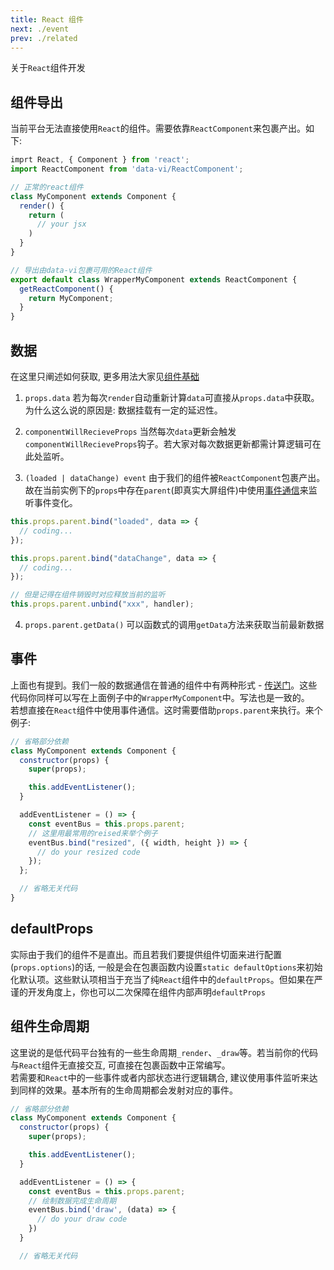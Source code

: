 ```yaml
---
title: React 组件
next: ./event
prev: ./related
---
```


关于`React`组件开发

## 组件导出

当前平台无法直接使用`React`的组件。需要依靠`ReactComponent`来包裹产出。如下:

```jsx
imprt React, { Component } from 'react';
import ReactComponent from 'data-vi/ReactComponent';

// 正常的react组件
class MyComponent extends Component {
  render() {
    return (
      // your jsx
    )
  }
}

// 导出由data-vi包裹可用的React组件
export default class WrapperMyComponent extends ReactComponent {
  getReactComponent() {
    return MyComponent;
  }
}

```

## 数据

在这里只阐述如何获取, 更多用法大家见[组件基础](/document/component-2d/related#数据和数据源)

1. `props.data`
   若为每次`render`自动重新计算`data`可直接从`props.data`中获取。  
   为什么这么说的原因是: 数据挂载有一定的延迟性。

2. `componentWillRecieveProps`
   当然每次`data`更新会触发`componentWillRecieveProps`钩子。若大家对每次数据更新都需计算逻辑可在此处监听。

3. `(loaded | dataChange) event`
   由于我们的组件被`ReactComponent`包裹产出。故在当前实例下的`props`中存在`parent`(即真实大屏组件)中使用[事件通信](/document/component-2d/event#组件内部事件)来监听事件变化。

```jsx
this.props.parent.bind("loaded", data => {
  // coding...
});

this.props.parent.bind("dataChange", data => {
  // coding...
});

// 但是记得在组件销毁时对应释放当前的监听
this.props.parent.unbind("xxx", handler);
```

4. `props.parent.getData()`
   可以函数式的调用`getData`方法来获取当前最新数据

## 事件

上面也有提到。我们一般的数据通信在普通的组件中有两种形式 - [传送门](/document/component-2d/event)。这些代码你同样可以写在上面例子中的`WrapperMyComponent`中。写法也是一致的。  
若想直接在`React`组件中使用事件通信。这时需要借助`props.parent`来执行。来个例子:

```jsx
// 省略部分依赖
class MyComponent extends Component {
  constructor(props) {
    super(props);

    this.addEventListener();
  }

  addEventListener = () => {
    const eventBus = this.props.parent;
    // 这里用最常用的reised来举个例子
    eventBus.bind("resized", ({ width, height }) => {
      // do your resized code
    });
  };

  // 省略无关代码
}
```

## defaultProps

实际由于我们的组件不是直出。而且若我们要提供组件切面来进行配置(`props.options`)的话, 一般是会在包裹函数内设置`static defaultOptions`来初始化默认项。这些默认项相当于充当了纯`React`组件中的`defaultProps`。但如果在严谨的开发角度上，你也可以二次保障在组件内部声明`defaultProps`

## 组件生命周期

这里说的是低代码平台独有的一些生命周期`_render`、`_draw`等。若当前你的代码与`React`组件无直接交互, 可直接在包裹函数中正常编写。  
若需要和`React`中的一些事件或者内部状态进行逻辑耦合, 建议使用事件监听来达到同样的效果。基本所有的生命周期都会发射对应的事件。

```jsx
// 省略部分依赖
class MyComponent extends Component {
  constructor(props) {
    super(props);

    this.addEventListener();
  }

  addEventListener = () => {
    const eventBus = this.props.parent;
    // 绘制数据完成生命周期
    eventBus.bind('draw', (data) => {
      // do your draw code
    })
  }

  // 省略无关代码
```

